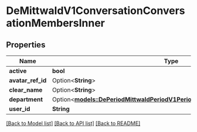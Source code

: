 # DeMittwaldV1ConversationConversationMembersInner

## Properties

Name | Type | Description | Notes
------------ | ------------- | ------------- | -------------
**active** | **bool** |  | 
**avatar_ref_id** | Option<**String**> |  | [optional]
**clear_name** | Option<**String**> |  | [optional]
**department** | Option<[**models::DePeriodMittwaldPeriodV1PeriodConversationPeriodDepartment**](de.mittwald.v1.conversation.Department.md)> |  | [optional]
**user_id** | **String** |  | 

[[Back to Model list]](../README.md#documentation-for-models) [[Back to API list]](../README.md#documentation-for-api-endpoints) [[Back to README]](../README.md)



